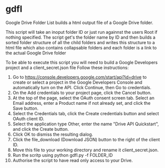 # gdfl
Google Drive Folder List builds a html output file of a Google Drive folder.

This script will take an inoput folder ID or just run againnst the users Root if nothing specified.
The script get's the folder name by ID and then builds a sorted folder structure of all the child folders
and writes this structure to a html file which also contains collapsable folders and each folder is 
a link to the actual Google Drive folder

To be able to execute this script you will need to build a Google Developers project and a client_secret.json file
Follow these instructions:

1. Go to https://console.developers.google.com/start/api?id=drive to create or select a project in the Google Developers Console and automatically turn on the API. Click Continue, then Go to credentials.
2. On the Add credentials to your project page, click the Cancel button.
3. At the top of the page, select the OAuth consent screen tab. Select an Email address, enter a Product name if not already set, and click the Save button.
4. Select the Credentials tab, click the Create credentials button and select OAuth client ID.
5. Select the application type Other, enter the name "Drive API Quickstart", and click the Create button.
6. Click OK to dismiss the resulting dialog.
7. Click the file_download (Download JSON) button to the right of the client ID.
8. Move this file to your working directory and rename it client_secret.json.
9. Run the scritp using python gdfl.py -f FOLDER_ID
10. Authorise the script to have read only access to your Drive.
